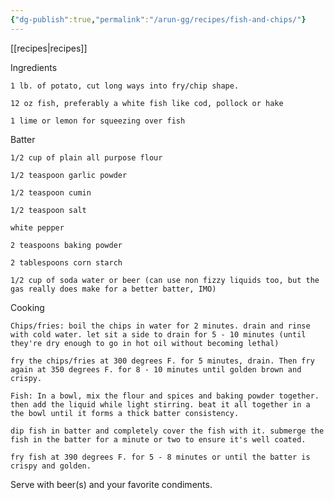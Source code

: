 ```yaml
---
{"dg-publish":true,"permalink":"/arun-gg/recipes/fish-and-chips/"}
---
```


 [[recipes\|recipes]]
 
 Ingredients

    1 lb. of potato, cut long ways into fry/chip shape.

    12 oz fish, preferably a white fish like cod, pollock or hake

    1 lime or lemon for squeezing over fish

Batter

    1/2 cup of plain all purpose flour

    1/2 teaspoon garlic powder

    1/2 teaspoon cumin

    1/2 teaspoon salt

    white pepper

    2 teaspoons baking powder

    2 tablespoons corn starch

    1/2 cup of soda water or beer (can use non fizzy liquids too, but the gas really does make for a better batter, IMO)

Cooking

    Chips/fries: boil the chips in water for 2 minutes. drain and rinse with cold water. let sit a side to drain for 5 - 10 minutes (until they're dry enough to go in hot oil without becoming lethal)

    fry the chips/fries at 300 degrees F. for 5 minutes, drain. Then fry again at 350 degrees F. for 8 - 10 minutes until golden brown and crispy.

    Fish: In a bowl, mix the flour and spices and baking powder together. then add the liquid while light stirring. beat it all together in a the bowl until it forms a thick batter consistency.

    dip fish in batter and completely cover the fish with it. submerge the fish in the batter for a minute or two to ensure it's well coated.

    fry fish at 390 degrees F. for 5 - 8 minutes or until the batter is crispy and golden.

Serve with beer(s) and your favorite condiments.